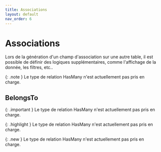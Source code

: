 ```yaml
---
title: Associations
layout: default
nav_order: 6
---
```

# Associations

Lors de la génération d'un champ d'association sur une autre table, il est possible de définir
des logiques supplémentaires, comme l'affichage de la donnée, les filtres, etc..

{: .note }
Le type de relation HasMany n'est actuellement pas pris en charge.

## BelongsTo

{: .important }
Le type de relation HasMany n'est actuellement pas pris en charge.

{: .highlight }
Le type de relation HasMany n'est actuellement pas pris en charge.

{: .new }
Le type de relation HasMany n'est actuellement pas pris en charge.